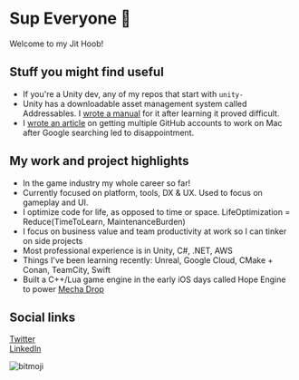 # Sup Everyone 👋

Welcome to my Jit Hoob!

## Stuff you might find useful
* If you're a Unity dev, any of my repos that start with ```unity-```
* Unity has a downloadable asset management system called Addressables. I [wrote a manual](https://github.com/mikerochip/addressables-training-manual) for it after learning it proved difficult.
* I [wrote an article](https://medium.com/macoclock/my-multi-account-github-workflow-on-mac-133708a93544) on getting multiple GitHub accounts to work on Mac after Google searching led to disappointment.

## My work and project highlights
* In the game industry my whole career so far!
* Currently focused on platform, tools, DX & UX. Used to focus on gameplay and UI.
* I optimize code for life, as opposed to time or space. LifeOptimization = Reduce(TimeToLearn, MaintenanceBurden)
* I focus on business value and team productivity at work so I can tinker on side projects
* Most professional experience is in Unity, C#, .NET, AWS
* Things I've been learning recently: Unreal, Google Cloud, CMake + Conan, TeamCity, Swift
* Built a C++/Lua game engine in the early iOS days called Hope Engine to power [Mecha Drop](https://apps.apple.com/us/app/mecha-drop/id415230800)

## Social links

[Twitter](https://twitter.com/mfschweitzer)\
[LinkedIn](https://www.linkedin.com/in/mfschweitzer)

![bitmoji](https://sdk.bitmoji.com/render/panel/0465c53a-92cd-40a9-b676-4bad8faccbca-276dc6a6-a25e-4dfd-8f98-a50a2566e48d-v1.png?transparent=1&palette=1)
